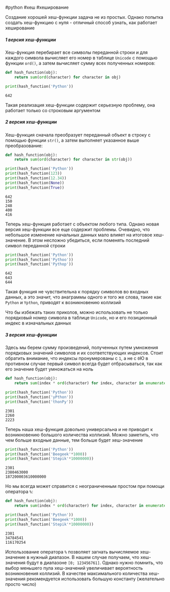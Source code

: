 #python #хеш #хеширование 


Создание хорошей хеш-функции задача не из простых. Однако попытка создать хеш-функцию с нуля - отличный способ узнать, как работает хеширование

##### 1 версия хеш-функции
Хеш-функция перебирает все символы переданной строки и для каждого символа вычисляет его номер в таблице `Unicode` с помощью функции `ord()`, а затем вычисляет сумму всех полученных номеров:
```python
def hash_function(obj):
    return sum(ord(character) for character in obj)

print(hash_function('Python'))
```
```
642
```
Такая реализация хеш-функции содержит серьезную проблему, она работает только со строковым аргументом

##### 2 версия хеш-функции
Хеш-функция сначала преобразует переданный объект в строку с помощью функции `str()`, а затем выполняет указанное выше преобразование:
```python
def hash_function(obj): 
	return sum(ord(character) for character in str(obj))

print(hash_function('Python'))
print(hash_function(123))
print(hash_function(12.34))
print(hash_function(None))
print(hash_function(True))
```
```
642
150
248
400
416
```
Теперь хеш-функция работает с объектом любого типа. Однако новая версия хеш-функции все еще содержит проблемы. Очевидно, что небольшое изменение начальных данных мало влияет на итоговое хеш-значение. В этом несложно убедиться, если поменять последний символ переданной строки
```python
print(hash_function('Python'))
print(hash_function('Pythoo'))
print(hash_function('Pythop'))
```
```
642
643
644
```
Такая функция не чувствительна к порядку символов во входных данных, а это значит, что анаграммы одного и того же слова, такие как `Python` и `Ypthon`, приводят к возникновению коллизий

Что бы избежать таких приколов, можно использовать не только порядковый номер символа в таблице `Unicode`, но и его позиционный индекс в изначальных данных

##### 3 версия хеш-функции
Здесь мы берем сумму произведений, полученных путем умножения порядковых значений символов и их соответствующих индексов. Стоит обратить внимание, что индексы пронумерованы с `1`, а не с `0`Ю в противном случае первый символ всегда будет отбрасываться, так как его значение будет умножаться на ноль
```python
def hash_function(obj):
    return sum(index * ord(character) for index, character in enumerate(str(obj), start=1))

print(hash_function('Python'))
print(hash_function('yPthon'))
print(hash_function('thonPy'))
```
```
2301
2260
2223
```
Теперь наша хеш-функция довольно универсальна и не приводит к возникновению большого количества коллизий. Можно заметить, что чем больше входные данные, тем больше будет хеш-значение
```python
print(hash_function('Python'))
print(hash_function('Beegeek'*1000))
print(hash_function('Stepik'*10000000))
```
```
2301
2380463000
187200003610000000
```
Но мы всегда может справится с неограниченным простом при помощи оператора `%`:
```python
def hash_function(obj):
    return sum(index * ord(character) for index, character in enumerate(str(obj), start=1)) % 123456761

print(hash_function('Python'))
print(hash_function('Beegeek'*1000))
print(hash_function('Stepik'*10000000))
```
```
2301
34784541
116170254
```
Использование оператора `%` позволяет загнать вычисляемое хеш-значение в нужный диапазон. В нашем случае получаем, что хеш-значения будут в диапазоне `[0; 123456761]`. Однако нужно помнить, что выбор меньшего пула хеш-значений увеличивает вероятность возникновения коллизий. В качестве максимального количества хеш-значения рекомендуется использовать большую константу (желательно просто число)